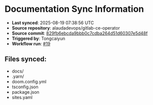 # Documentation Sync Information

- **Last synced**: 2025-08-19 07:38:56 UTC
- **Source repository**: alaudadevops/gitlab-ce-operator
- **Source commit**: [829fb6ebcda9bbb0c7cdba264d51d60307e5d48f](https://github.com/alaudadevops/gitlab-ce-operator/commit/829fb6ebcda9bbb0c7cdba264d51d60307e5d48f)
- **Triggered by**: Tongcaiyun
- **Workflow run**: [#19](https://github.com/alaudadevops/gitlab-ce-operator/actions/runs/17062907476)

## Files synced:
- docs/
- .yarn/
- doom.config.yml
- tsconfig.json
- package.json
- sites.yaml
